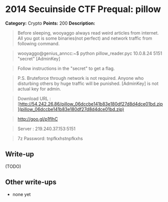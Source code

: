 # 2014 Secuinside CTF Prequal: pillow

**Category:** Crypto
**Points:** 200
**Description:** 

> Before sleeping, wooyaggo always read weird articles from internet.
> All you got is some binaries(not perfect) and network traffic from following command.

> wooyaggo@genius_anncc:~$ python pillow_reader.pyc 10.0.8.24 5151 "secret" [AdminKey]

> Follow instructions in the "secret" to get a flag.

> P.S. Bruteforce through network is not required. 
> Anyone who disturbing others by huge traffic will be punished. 
> [AdminKey] is not actual key for admin.

> Download URL : [http://54.242.26.86/pillow_06dccbe141b83e180df27d8d4dce01bd.zip](pillow_06dccbe141b83e180df27d8d4dce01bd.zip)

> http://goo.gl/p1fIhC

> Server : 219.240.37.153:5151

> 7z Password: tnpfkxhstnpfkxhs

## Write-up

(TODO)

## Other write-ups

* none yet
